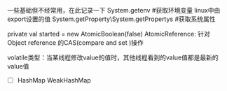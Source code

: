 
一些基础但不经常用，在此记录一下
System.getenv  #获取环境变量  linux中由export设置的值
System.getProperty\System.getPropertys #获取系统属性


  private val started = new AtomicBoolean(false)
  AtomicReference:
    针对 Object reference 的CAS(compare and set )操作  


  volatile类型：当某线程修改value的值时，其他线程看到的value值都是最新的value值


- [ ] HashMap WeakHashMap





        